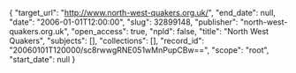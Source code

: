 {
  "target_url": "http://www.north-west-quakers.org.uk/", 
  "end_date": null, 
  "date": "2006-01-01T12:00:00", 
  "slug": 32899148, 
  "publisher": "north-west-quakers.org.uk", 
  "open_access": true, 
  "npld": false, 
  "title": "North West Quakers", 
  "subjects": [], 
  "collections": [], 
  "record_id": "20060101T120000/sc8rwwgRNE051wMnPupCBw==", 
  "scope": "root", 
  "start_date": null
}

